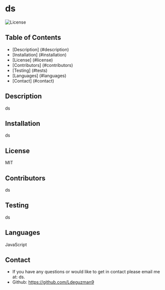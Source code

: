 
  
  # ds
  ![License](https://img.shields.io/badge/License-MIT-blue)

  ## Table of Contents
  * [Description] (#description)
  * [Installation] (#installation)
  * [License] (#license)
  * [Contributors] (#contributors)
  * [Testing] (#tests)
  * [Languages] (#languages)
  * [Contact] (#contact)
  
  <a name="description"></a>
  ## Description
  ds

  <a name="installation"></a>
  ## Installation
  ds

  <a name="license"></a>
  ## License
  MIT
  

  <a name="contributors"></a>
  ## Contributors
  ds

  <a name="testing"></a>
  ## Testing
  ds

   <a name="languages"></a>
  ## Languages
  JavaScript

  <a name="contact"></a>
  ## Contact
  * If you have any questions or would like to get in contact please email me at: ds. 
  * Github: https://github.com/Ldeguzman9
